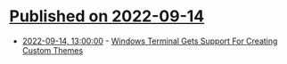 # [Published on 2022-09-14](index.md)

* [2022-09-14, 13:00:00](https://tech.slashdot.org/story/22/09/14/0036242/windows-terminal-gets-support-for-creating-custom-themes?utm_source=rss1.0mainlinkanon&utm_medium=feed) - [Windows Terminal Gets Support For Creating Custom Themes](https://tech.slashdot.org/story/22/09/14/0036242/windows-terminal-gets-support-for-creating-custom-themes?utm_source=rss1.0mainlinkanon&utm_medium=feed)
